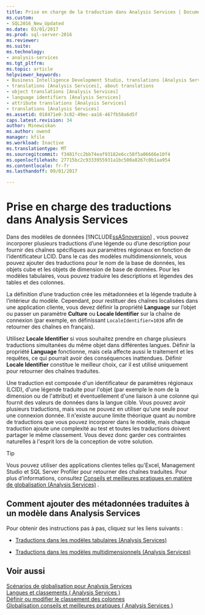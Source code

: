 ```yaml
---
title: Prise en charge de la traduction dans Analysis Services | Documents Microsoft
ms.custom:
- SQL2016_New_Updated
ms.date: 03/01/2017
ms.prod: sql-server-2016
ms.reviewer: 
ms.suite: 
ms.technology:
- analysis-services
ms.tgt_pltfrm: 
ms.topic: article
helpviewer_keywords:
- Business Intelligence Development Studio, translations [Analysis Services]
- translations [Analysis Services], about translations
- object translations [Analysis Services]
- language identifiers [Analysis Services]
- attribute translations [Analysis Services]
- translations [Analysis Services]
ms.assetid: 018471e0-3c82-49ec-aa16-467fb58a6d5f
caps.latest.revision: 34
author: Minewiskan
ms.author: owend
manager: kfile
ms.workload: Inactive
ms.translationtype: MT
ms.sourcegitcommit: f3481fcc2bb74eaf93182e6cc58f5a06666e10f4
ms.openlocfilehash: 27715bc2c9333955931a1bc500a8267c0b1aa954
ms.contentlocale: fr-fr
ms.lasthandoff: 09/01/2017

---
```

# <a name="translation-support-in-analysis-services"></a>Prise en charge des traductions dans Analysis Services
  Dans des modèles de données [!INCLUDE[ssASnoversion](../includes/ssasnoversion-md.md)] , vous pouvez incorporer plusieurs traductions d’une légende ou d’une description pour fournir des chaînes spécifiques aux paramètres régionaux en fonction de l’identificateur LCID. Dans le cas des modèles multidimensionnels, vous pouvez ajouter des traductions pour le nom de la base de données, les objets cube et les objets de dimension de base de données. Pour les modèles tabulaires, vous pouvez traduire les descriptions et légendes des tables et des colonnes.  
  
 La définition d’une traduction crée les métadonnées et la légende traduite à l’intérieur du modèle. Cependant, pour restituer des chaînes localisées dans une application cliente, vous devez définir la propriété **Language** sur l’objet ou passer un paramètre **Culture** ou **Locale Identifier** sur la chaîne de connexion (par exemple, en définissant `LocaleIdentifier=1036` afin de retourner des chaînes en français).  
  
 Utilisez **Locale Identifier** si vous souhaitez prendre en charge plusieurs traductions simultanées du même objet dans différentes langues. Définir la propriété **Language** fonctionne, mais cela affecte aussi le traitement et les requêtes, ce qui pourrait avoir des conséquences inattendues. Définir **Locale Identifier** constitue le meilleur choix, car il est utilisé uniquement pour retourner des chaînes traduites.  
  
 Une traduction est composée d'un identificateur de paramètres régionaux (LCID), d'une légende traduite pour l'objet (par exemple le nom de la dimension ou de l'attribut) et éventuellement d'une liaison à une colonne qui fournit des valeurs de données dans la langue cible. Vous pouvez avoir plusieurs traductions, mais vous ne pouvez en utiliser qu'une seule pour une connexion donnée. Il n'existe aucune limite théorique quant au nombre de traductions que vous pouvez incorporer dans le modèle, mais chaque traduction ajoute une complexité au test et toutes les traductions doivent partager le même classement. Vous devez donc garder ces contraintes naturelles à l'esprit lors de la conception de votre solution.  
  
> [!TIP]  
>  Vous pouvez utiliser des applications clientes telles qu'Excel, Management Studio et SQL Server Profiler pour retourner des chaînes traduites. Pour plus d’informations, consultez [Conseils et meilleures pratiques en matière de globalisation &#40;Analysis Services&#41;](../analysis-services/globalization-tips-and-best-practices-analysis-services.md) .  
  
## <a name="how-to-add-translated-metadata-to-model-in-analysis-services"></a>Comment ajouter des métadonnées traduites à un modèle dans Analysis Services  
 Pour obtenir des instructions pas à pas, cliquez sur les liens suivants :  
  
-   [Traductions dans les modèles tabulaires &#40;Analysis Services&#41;](../analysis-services/tabular-models/translations-in-tabular-models-analysis-services.md)  
  
-   [Traductions dans les modèles multidimensionnels &#40;Analysis Services&#41;](../analysis-services/multidimensional-models/translations-in-multidimensional-models-analysis-services.md)  
  
## <a name="see-also"></a>Voir aussi  
 [Scénarios de globalisation pour Analysis Services](../analysis-services/globalization-scenarios-for-analysis-services.md)   
 [Langues et classements &#40; Analysis Services &#41;](../analysis-services/languages-and-collations-analysis-services.md)   
 [Définir ou modifier le classement des colonnes](../relational-databases/collations/set-or-change-the-column-collation.md)   
 [Globalisation conseils et meilleures pratiques &#40; Analysis Services &#41;](../analysis-services/globalization-tips-and-best-practices-analysis-services.md)  
  
  

